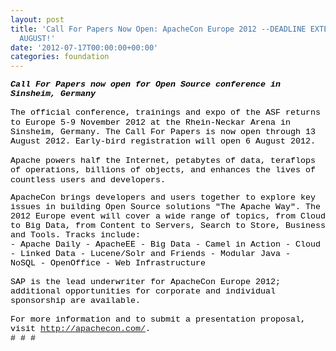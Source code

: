 ```yaml
---
layout: post
title: 'Call For Papers Now Open: ApacheCon Europe 2012 --DEADLINE EXTENDED TO 13
  AUGUST!'
date: '2012-07-17T00:00:00+00:00'
categories: foundation
---
```

<div><b><i><span style="font-family: 'Courier New'; color: black; font-size: 10pt;">Call For Papers now open for Open Source conference in Sinsheim, Germany</span></i></b> </div> 
  <div class="yiv348317099MsoNormal" style="margin: 0in 0in 10pt;"><span style="line-height: 115%; font-family: 'Courier New'; color: black; font-size: 10pt;"> <br />The official conference, trainings and expo of the ASF returns to Europe 5-9 November 2012 at the Rhein-Neckar Arena in Sinsheim, Germany. The Call For Papers is now open through 13 August 2012. Early-bird registration will open 6 August 2012.
  <br /> <br /></span><span style="line-height: 115%; font-family: 'Courier New'; color: black; font-size: 10pt;">Apache powers half the Internet, petabytes of data, teraflops of operations, billions of objects, and enhances the lives of countless users and developers.</span> </div> 
  <div><span style="font-family: 'Courier New'; color: black; font-size: 10pt;">ApacheCon brings developers and users together to explore key issues in building Open Source solutions &quot;The Apache Way&quot;. The 2012 Europe event will cover a wide range of topics, from Cloud to Big Data, from Content to Servers, Search to Store, Business and Tools. Tracks include:</span> </div> 
  <div><span style="font-family: 'Courier New'; color: black; font-size: 10pt;"> </span> </div> 
  <div><span style="font-family: 'Courier New'; color: black; font-size: 10pt;">- Apache Daily&nbsp;</span><span style="font-family: 'Courier New'; color: black; font-size: 10pt;">- ApacheEE </span><span style="font-family: 'Courier New'; color: black; font-size: 10pt;">- Big Data </span><span style="font-family: 'Courier New'; color: black; font-size: 10pt;">- Camel in Action </span><span style="font-family: 'Courier New'; color: black; font-size: 10pt;">- Cloud </span><span style="font-family: 'Courier New'; color: black; font-size: 10pt;">- Linked Data&nbsp;</span><span style="font-family: 'Courier New'; color: black; font-size: 10pt;">- Lucene/Solr and Friends - Modular Java&nbsp;</span><span style="font-family: 'Courier New'; color: black; font-size: 10pt;">- NoSQL&nbsp;</span><span style="font-family: 'Courier New'; color: black; font-size: 10pt;">- OpenOffice - Web Infrastructure</span><span style="font-family: 'Courier New'; color: black; font-size: 10pt;"> <br /> <br /></span> </div> 
  <div><span style="font-family: 'Courier New'; color: black; font-size: 10pt;">SAP is the lead underwriter for ApacheCon Europe 2012; additional opportunities for corporate and individual sponsorship are available. </span> </div> 
  <div><span style="font-family: 'Courier New'; color: black; font-size: 10pt;"> <br /></span> </div> 
  <div><span style="font-family: 'Courier New'; color: black; font-size: 10pt;">For more information and to submit a presentation proposal, visit <a href="http://apachecon.com/">http://apachecon.com/</a>.
  <br /></span> </div> 
  <div><span style="font-family: 'Courier New'; color: black; font-size: 10pt;"># # #
</span></div>
